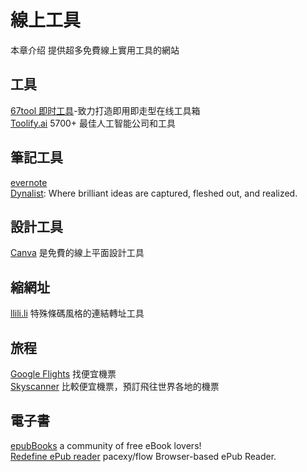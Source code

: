 # 線上工具

本章介绍 提供超多免費線上實用工具的網站

## 工具

[67tool 即时工具](https://www.67tool.com/)-致力打造即用即走型在线工具箱  
[Toolify.ai](https://www.toolify.ai/tw/) 5700+ 最佳人工智能公司和工具  

## 筆記工具

[evernote](https://www.evernote.com/)  
[Dynalist](https://dynalist.io/): Where brilliant ideas are captured, fleshed out, and realized. 

## 設計工具

[Canva](https://www.canva.com/) 是免費的線上平面設計工具

## 縮網址

[llili.li](https://llili.li/) 特殊條碼風格的連結轉址工具 

## 旅程

[Google Flights](https://www.google.com/travel/flights?hl=zh-TW)  找便宜機票  
[Skyscanner](https://www.skyscanner.com.tw/)  比較便宜機票，預訂飛往世界各地的機票

## 電子書

[epubBooks](https://www.epubbooks.com/) a community of free eBook lovers!  
[Redefine ePub reader](https://www.flowoss.com/) pacexy/flow Browser-based ePub Reader.  







